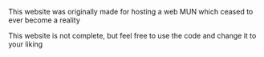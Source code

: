 This website was originally made for hosting a web MUN which ceased to ever become a reality

This website is not complete, but feel free to use the code and change it to your liking
